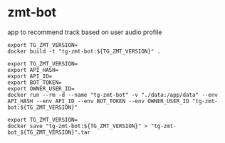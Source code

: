 # zmt-bot

app to recommend track based on user audio profile

```shell
export TG_ZMT_VERSION=
docker build -t "tg-zmt-bot:${TG_ZMT_VERSION}" .
```
```shell
export TG_ZMT_VERSION=
export API_HASH=
export API_ID=
export BOT_TOKEN=
export OWNER_USER_ID=
docker run --rm -d --name "tg-zmt-bot" -v "./data:/app/data" --env API_HASH --env API_ID --env BOT_TOKEN --env OWNER_USER_ID "tg-zmt-bot:${TG_ZMT_VERSION}"
```
```shell
export TG_ZMT_VERSION=
docker save "tg-zmt-bot:${TG_ZMT_VERSION}" > "tg-zmt-bot_${TG_ZMT_VERSION}".tar
```
